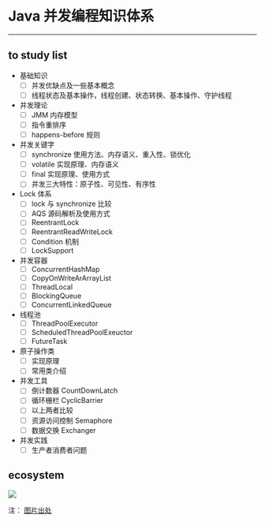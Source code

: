 # Java 并发编程知识体系
---

## to study list

- 基础知识
  - [ ] 并发优缺点及一些基本概念
  - [ ] 线程状态及基本操作，线程创建、状态转换、基本操作、守护线程
- 并发理论
  - [ ] JMM 内存模型
  - [ ] 指令重排序
  - [ ] happens-before 规则
- 并发关键字
  - [ ] synchronize 使用方法、内存语义、重入性、锁优化
  - [ ] volatile 实现原理、内存语义
  - [ ] final 实现原理、使用方式
  - [ ] 并发三大特性：原子性、可见性、有序性
- Lock 体系
  - [ ] lock 与 synchronize 比较
  - [ ] AQS 源码解析及使用方式
  - [ ] ReentrantLock
  - [ ] ReentrantReadWriteLock
  - [ ] Condition 机制
  - [ ] LockSupport
- 并发容器
  - [ ] ConcurrentHashMap
  - [ ] CopyOnWriteArArrayList
  - [ ] ThreadLocal
  - [ ] BlockingQueue
  - [ ] ConcurrentLinkedQueue
- 线程池
  - [ ] ThreadPoolExecutor
  - [ ] ScheduledThreadPoolExeuctor
  - [ ] FutureTask
- 原子操作类
  - [ ] 实现原理
  - [ ] 常用类介绍
- 并发工具
  - [ ] 倒计数器 CountDownLatch
  - [ ] 循环栅栏 CyclicBarrier
  - [ ] 以上两者比较
  - [ ] 资源访问控制 Semaphore
  - [ ] 数据交换 Exchanger
- 并发实践
  - [ ] 生产者消费者问题

## ecosystem

![](https://jverson.oss-cn-beijing.aliyuncs.com/d08340c896c473db0ef95ed8d47cacac.jpg)

注： [图片出处](https://www.processon.com/view/5ab5a979e4b0a248b0e026b3?fromnew=1#outline)
